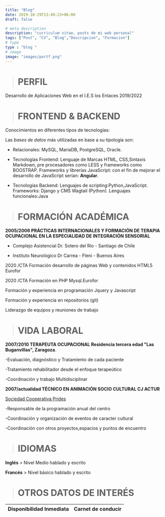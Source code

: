 ```yaml
---
title: "Blog"
date: 2019-10-29T13:49:23+06:00
draft: false

# meta description
description: "curriculum vitae, posts de mi web personal"
tags: ["Post", "CV", "Blog","Descripcion", "Formacion"]
# type
type : "blog "
# image
image: "images/portf.png"
---
```


 > # PERFIL                                  

Desarrollo de Aplicaciones Web en el I.E.S  los Enlaces                        2019/2022 
                                                                      
 > # FRONTEND & BACKEND                                   

Conocimientos en diferentes tipos de tecnologías:

Las *bases de datos* más utilizadas en base a su tipología son:

- Relacionales: MySQL, MariaDB, PostgreSQL, Oracle. 
  
- Tecnologías Frontend: 
 Lenguaje de Marcas HTML, CSS,Sintaxis Markdown, pre procesadores como LESS y frameworks como BOOSTRAP. Frameworks y librerías JavaScript: con el fin de mejorar el desarrollo de JavaScript serían: **Angular**.

- Tecnologías Backend:
Lenguajes de scripting:Python,JavaScript.
Frameworks: Django y CMS Wagtail (Python).
Lenguajes funcionales:Java

 > # FORMACIÓN ACADÉMICA

**2005/2006 PRÁCTICAS INTERNACIONALES Y FORMACIÓN DE TERAPIA OCUPACIONAL EN LA ESPECIALIDAD DE INTEGRACIÓN SENSORIAL** 

- Complejo Asistencial Dr. Sotero del Río - Santiago de Chile

- Instituto Neurológico Dr Carrea - Fleni - Buenos Aires


 2020 /CTA Formación desarrollo de páginas Web y contenidos HTML5 Eurofor                                                

 2020 /CTA Formación en PHP Mysql.Eurofor                       

Formación y experiencia en programación Jquery y 
Javascript

Formación y experiencia en repositorios (git)

Liderazgo de equipos y reuniones de trabajo

 > # VIDA LABORAL


**2007/2010 TERAPEUTA OCUPACIONAL Residencia tercera edad "Las Buganvillas", Zaragoza**. 

-Evaluación, diagnóstico y Tratamiento de cada paciente

-Tratamiento rehabilitador desde el enfoque terapeútico

-Coordinación y trabajo Multidisciplinar

**2007/actualidad TÉCNICO EN ANIMACIÓN SOCIO CULTURAL CJ ACTUR** 

[Sociedad Cooperativa Prides](http://www.prides.es/)

-Responsable de la programación anual del centro

-Coordinación y organización de eventos de caracter cultural

-Coordinación con otros proyectos,espacios y puntos de encuentro


 > # IDIOMAS

**Inglés**  > Nivel Medio hablado y escrito

**Francés** > Nivel básico hablado y escrito


 > # OTROS DATOS DE INTERÉS

| Disponibilidad Inmediata | Carnet de conducir |
| --------------- |------------------



